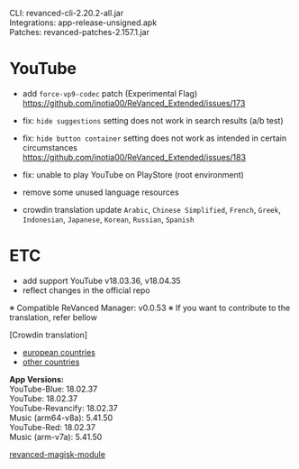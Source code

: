 CLI: revanced-cli-2.20.2-all.jar  
Integrations: app-release-unsigned.apk  
Patches: revanced-patches-2.157.1.jar  

YouTube
==
- add `force-vp9-codec` patch (Experimental Flag) https://github.com/inotia00/ReVanced_Extended/issues/173
- fix: `hide suggestions` setting does not work in search results (a/b test)
- fix: `hide button container` setting does not work as intended in certain circumstances https://github.com/inotia00/ReVanced_Extended/issues/183
- fix: unable to play YouTube on PlayStore (root environment)
- remove some unused language resources

- crowdin translation update
`Arabic`, `Chinese Simplified`, `French`, `Greek`, `Indonesian`, `Japanese`, `Korean`, `Russian`, `Spanish`

ETC
==
- add support YouTube v18.03.36, v18.04.35
- reflect changes in the official repo

※ Compatible ReVanced Manager: v0.0.53
※ If you want to contribute to the translation, refer bellow

[Crowdin translation]
- [european countries](https://crowdin.com/project/revancedextendedeu)
- [other countries](https://crowdin.com/project/revancedextended)
  
**App Versions:**  
YouTube-Blue: 18.02.37  
YouTube: 18.02.37  
YouTube-Revancify: 18.02.37  
Music (arm64-v8a): 5.41.50  
YouTube-Red: 18.02.37  
Music (arm-v7a): 5.41.50  

[revanced-magisk-module](https://github.com/nikhilbadyal/revanced-magisk-module)  
